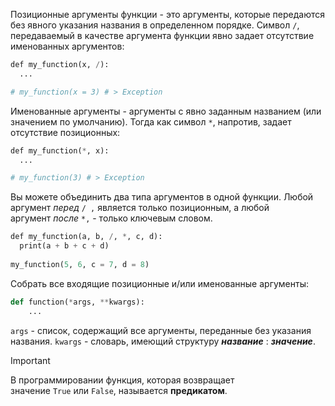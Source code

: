Позиционные аргументы функции - это аргументы, которые передаются без явного указания названия в определенном порядке.
Символ `/`, передаваемый в качестве аргумента функции явно задает отсутствие именованных аргументов:
```python
def my_function(x, /):  
  ...

# my_function(x = 3) # > Exception
```
Именованные аргументы - аргументы с явно заданным названием (или значением по умолчанию).
Тогда как символ `*`, напротив, задает отсутствие позиционных:
```python
def my_function(*, x):  
  ...

# my_function(3) # > Exception
```
Вы можете объединить два типа аргументов в одной функции.
Любой аргумент _перед_ `/ ,` является только позиционным, а любой аргумент _после_ `*,` - только ключевым словом.
```python
def my_function(a, b, /, *, c, d):  
  print(a + b + c + d)  
  
my_function(5, 6, c = 7, d = 8)
```
Собрать все входящие позиционные и/или именованные аргументы:
```python
def function(*args, **kwargs):
	...
```
`args` - список, содержащий все аргументы, переданные без указания названия.
`kwargs` - словарь, имеющий структуру **_название_** : **_значение_**.

> [!important]
> В программировании функция, которая возвращает значение `True` или `False`, называется **предикатом**.
